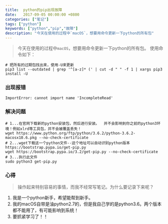 ```yaml
---
title:  python的pip出现故障
date:   2017-09-05 00:00:00 +0800
categories: ["笔记"]
tags: ["python"]
keywords: ["python","pip","故障"]
description: "今天在使用的过程中`macOS`，想要用命令更新一下python的所有包"
---
```



> 今天在使用的过程中`macOS`，想要用命令更新一下python的所有包。
使用命令如下：
```shell
# 把所有的过期包找出来，使用-U来更新
pip3 list --outdated | grep '^[a-z]* (' | cut -d " " -f 1 | xargs pip3 install -U
```


### 出现报错

```shell
ImportError: cannot import name 'IncompleteRead'
```

### 解决问题

```shell
# 1...在官网下载新的python安装包，然后进行安装。  并不会影响到你之前的python3环境！例如xlrd等工具包，并不会被覆盖丢失！
wget https://www.python.org/ftp/python/3.6.2/python-3.6.2-macosx10.6.pkg --no-check-certificate
# 2...wget下载这一个python文件--这个地址可以自动识别python版本 https://bootstrap.pypa.io/get-pip.py
wget https://bootstrap.pypa.io/3.2/get-pip.py --no-check-certificate
# 3...执行此文件
sudo python3 get-pip.py  
```

### 心得

> 操作起来特别容易的事情，而我不经常写笔记。为什么要记录下来呢？

1. 我是一个python新手，希望能帮到新手。
2. 我的macOS自带是油python2.7的，但是我自己学的是python3.6。两个版本都不能用了，有可能影响到系统！
3. 要抓紧学习了！！
